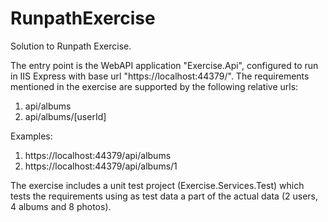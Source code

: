 # RunpathExercise

Solution to Runpath Exercise.

The entry point is the WebAPI application "Exercise.Api", configured to run in IIS Express with base url "https://localhost:44379/".
The requirements mentioned in the exercise are supported by the following relative urls:

1. api/albums
2. api/albums/[userId]

Examples:

1. https://localhost:44379/api/albums
2. https://localhost:44379/api/albums/1

The exercise includes a unit test project (Exercise.Services.Test) which tests the requirements using as test data a part of the actual data (2 users, 4 albums and 8 photos).
